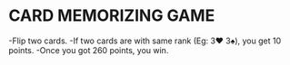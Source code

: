 # CARD MEMORIZING GAME
-Flip two cards. 
-If two cards are with same rank (Eg: 3♥ 3♠), you get 10 points.
-Once you got 260 points, you win.